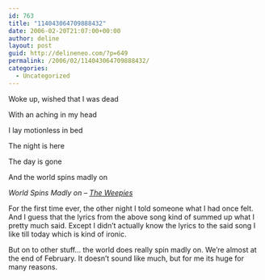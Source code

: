 ```yaml
---
id: 763
title: "114043064709888432"
date: 2006-02-20T21:07:00+00:00
author: deline
layout: post
guid: http://delineneo.com/?p=649
permalink: /2006/02/114043064709888432/
categories:
  - Uncategorized
---
```

Woke up, wished that I was dead
  
With an aching in my head
  
I lay motionless in bed
  
The night is here
  
The day is gone
  
And the world spins madly on

_World Spins Madly on &#8211; [The Weepies](http://www.theweepies.com/)_

For the first time ever, the other night I told someone what I had once felt. And I guess that the lyrics from the above song kind of summed up what I pretty much said. Except I didn&#8217;t actually know the lyrics to the said song I like till today which is kind of ironic.

But on to other stuff&#8230; the world does really spin madly on. We&#8217;re almost at the end of February. It doesn&#8217;t sound like much, but for me its huge for many reasons.